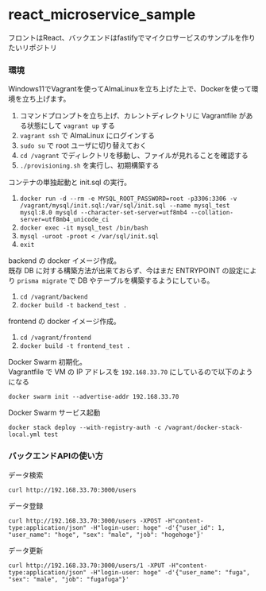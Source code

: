 # react_microservice_sample

フロントはReact、バックエンドはfastifyでマイクロサービスのサンプルを作りたいリポジトリ

### 環境

Windows11でVagrantを使ってAlmaLinuxを立ち上げた上で、Dockerを使って環境を立ち上げます。

1. コマンドプロンプトを立ち上げ、カレントディレクトリに Vagrantfile がある状態にして `vagrant up` する
1. `vagrant ssh` で AlmaLinux にログインする
1. `sudo su` で root ユーザに切り替えておく
1. `cd /vagrant` でディレクトリを移動し、ファイルが見れることを確認する
1. `./provisioning.sh` を実行し、初期構築する

コンテナの単独起動と init.sql の実行。  

1. `docker run -d --rm -e MYSQL_ROOT_PASSWORD=root -p3306:3306 -v /vagrant/mysql/init.sql:/var/sql/init.sql --name mysql_test mysql:8.0 mysqld --character-set-server=utf8mb4 --collation-server=utf8mb4_unicode_ci`
1. `docker exec -it mysql_test /bin/bash`
1. `mysql -uroot -proot < /var/sql/init.sql`
1. `exit`

backend の docker イメージ作成。  
既存 DB に対する構築方法が出来ておらず、今はまだ ENTRYPOINT の設定により `prisma migrate` で DB やテーブルを構築するようにしている。

1. `cd /vagrant/backend`
1. `docker build -t backend_test .`

frontend の docker イメージ作成。

1. `cd /vagrant/frontend`
1. `docker build -t frontend_test .`

Docker Swarm 初期化。  
Vagrantfile で VM の IP アドレスを `192.168.33.70` にしているので以下のようになる

```
docker swarm init --advertise-addr 192.168.33.70
```

Docker Swarm サービス起動

```
docker stack deploy --with-registry-auth -c /vagrant/docker-stack-local.yml test
```

### バックエンドAPIの使い方

データ検索

```
curl http://192.168.33.70:3000/users
```

データ登録

```
curl http://192.168.33.70:3000/users -XPOST -H"content-type:application/json" -H"login-user: hoge" -d'{"user_id": 1, "user_name": "hoge", "sex": "male", "job": "hogehoge"}'
```

データ更新

```
curl http://192.168.33.70:3000/users/1 -XPUT -H"content-type:application/json" -H"login-user: hoge" -d'{"user_name": "fuga", "sex": "male", "job": "fugafuga"}'
```
